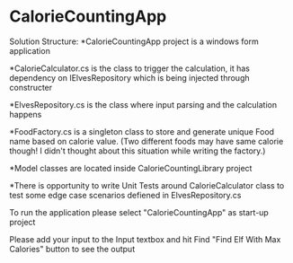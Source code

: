 # CalorieCountingApp
Solution Structure:
  *CalorieCountingApp project is a windows form application
  
  *CalorieCalculator.cs is the class to trigger the calculation, it has dependency on IElvesRepository which is being injected through constructer
  
  *ElvesRepository.cs is the class where input parsing and the calculation happens
  
  *FoodFactory.cs is a singleton class to store and generate unique Food name based on calorie value. (Two different foods may have same calorie though! I didn't thought    about this situation while writing the factory.)
  
  *Model classes are located inside CalorieCountingLibrary project
  
  *There is opportunity to write Unit Tests around CalorieCalculator class to test some edge case scenarios defiened in ElvesRepository.cs
  
To run the application please select "CalorieCountingApp" as start-up project

Please add your input to the Input textbox and hit Find "Find Elf With Max Calories" button to see the output
